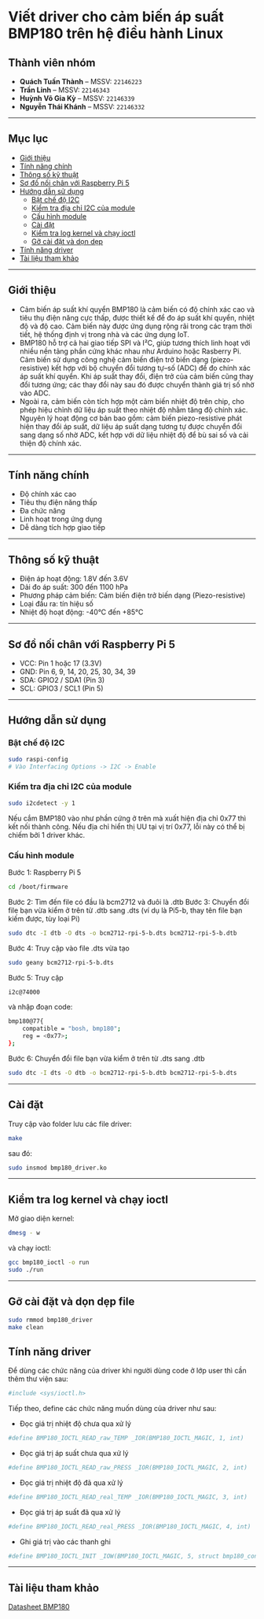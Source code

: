 # Viết driver cho cảm biến áp suất BMP180 trên hệ điều hành Linux
## Thành viên nhóm
- **Quách Tuấn Thành** – MSSV: `22146223`  
- **Trần Linh** – MSSV: `22146343`  
- **Huỳnh Võ Gia Kỳ** – MSSV: `22146339`  
- **Nguyễn Thái Khánh** – MSSV: `22146332`  

---
## Mục lục
- [Giới thiệu](#giới-thiệu)
- [Tính năng chính](#tính-năng-chính)
- [Thông số kỹ thuật](#thông-số-kỹ-thuật)
- [Sơ đồ nối chân với Raspberry Pi 5](#sơ-đồ-nối-chân-với-Raspberry-Pi-5)
- [Hướng dẫn sử dụng](#hướng-dẫn-sử-dụng)
  - [Bật chế độ I2C](#bật-chế-độ-i2c)
  - [Kiểm tra địa chỉ I2C của module](#kiểm-tra-địa-chỉ-i2c-của-module)
  - [Cấu hình module](#cấu-hình-module)
  - [Cài đặt](#cài-đặt)
  - [Kiểm tra log kernel và chạy ioctl](#kiểm-tra-log-kernel-và-chạy-ioctl)
  - [Gỡ cài đặt và dọn dẹp](#gỡ-cài-đặt-và-dọn-dẹp)
- [Tính năng driver](#tính-năng-driver)
- [Tài liệu tham khảo](#tài-liệu-tham-khảo)

---
## Giới thiệu
- Cảm biến áp suất khí quyển BMP180 là cảm biến có độ chính xác cao và tiêu thụ điện năng cực thấp, được thiết kế để đo áp suất khí quyển, nhiệt độ và độ cao. Cảm biến này được ứng dụng rộng rãi trong các trạm thời tiết, hệ thống định vị trong nhà và các ứng dụng IoT.
- BMP180 hỗ trợ cả hai giao tiếp SPI và I²C, giúp tương thích linh hoạt với nhiều nền tảng phần cứng khác nhau như Arduino hoặc Rasberry Pi. Cảm biến sử dụng công nghệ cảm biến điện trở biến dạng (piezo-resistive) kết hợp với bộ chuyển đổi tương tự–số (ADC) để đo chính xác áp suất khí quyển. Khi áp suất thay đổi, điện trở của cảm biến cũng thay đổi tương ứng; các thay đổi này sau đó được chuyển thành giá trị số nhờ vào ADC.
- Ngoài ra, cảm biến còn tích hợp một cảm biến nhiệt độ trên chip, cho phép hiệu chỉnh dữ liệu áp suất theo nhiệt độ nhằm tăng độ chính xác. Nguyên lý hoạt động cơ bản bao gồm: cảm biến piezo-resistive phát hiện thay đổi áp suất, dữ liệu áp suất dạng tương tự được chuyển đổi sang dạng số nhờ ADC, kết hợp với dữ liệu nhiệt độ để bù sai số và cải thiện độ chính xác.

---
## Tính năng chính
- Độ chính xác cao
- Tiêu thụ điện năng thấp
- Đa chức năng
- Linh hoạt trong ứng dụng
- Dễ dàng tích hợp giao tiếp

---
## Thông số kỹ thuật
- Điện áp hoạt động: 1.8V đến 3.6V
- Dải đo áp suất: 300 đến 1100 hPa
- Phương pháp cảm biến: Cảm biến điện trở biến dạng (Piezo-resistive)
- Loại đầu ra: tín hiệu số
- Nhiệt độ hoạt động: -40°C đến +85°C

---
## Sơ đồ nối chân với Raspberry Pi 5
- VCC:    Pin 1 hoặc 17 (3.3V)
- GND:    Pin 6, 9, 14, 20, 25, 30, 34, 39
- SDA:    GPIO2 / SDA1 (Pin 3)
- SCL:    GPIO3 / SCL1 (Pin 5)

---
## Hướng dẫn sử dụng
### Bật chế độ I2C
```bash
sudo raspi-config
# Vào Interfacing Options -> I2C -> Enable
```
### Kiểm tra địa chỉ I2C của module
```bash
sudo i2cdetect -y 1
```
Nếu cắm BMP180 vào như phần cứng ở trên mà xuất hiện địa chỉ 0x77 thì kết nối thành công. Nếu địa chỉ hiển thị UU tại vị trí 0x77, lỗi này có thể bị chiếm bởi 1 driver khác.
### Cấu hình module
Bước 1: Raspberry Pi 5
```bash
cd /boot/firmware
```
Bước 2: Tìm đến file có đầu là bcm2712 và đuôi là .dtb
Bước 3: Chuyển đổi file bạn vừa kiểm ở trên từ .dtb sang .dts (ví dụ là Pi5-b, thay tên file bạn kiếm được, tùy loại Pi)
```bash
sudo dtc -I dtb -O dts -o bcm2712-rpi-5-b.dts bcm2712-rpi-5-b.dtb
```
Bước 4:
Truy cập vào file .dts vừa tạo
```bash
sudo geany bcm2712-rpi-5-b.dts
```
Bước 5: Truy cập
```bash
i2c@74000
```
và nhập đoạn code:
```bash
bmp180@77{ 
    compatible = "bosh, bmp180"; 
    reg = <0x77>; 
};
```
Bước 6: Chuyển đổi file bạn vừa kiểm ở trên từ .dts sang .dtb
```bash
sudo dtc -I dts -O dtb -o bcm2712-rpi-5-b.dtb bcm2712-rpi-5-b.dts
```
---
## Cài đặt
Truy cập vào folder lưu các file driver:
```bash
make
```
sau đó:
```bash
sudo insmod bmp180_driver.ko
```
---
## Kiểm tra log kernel và chạy ioctl
Mở giao diện kernel:
```bash
dmesg - w
```
và chạy ioctl:
```bash
gcc bmp180_ioctl -o run
sudo ./run
```
---
## Gỡ cài đặt và dọn dẹp file
```bash
sudo rmmod bmp180_driver
make clean
```
## Tính năng driver
Để dùng các chức năng của driver khi người dùng code ở lớp user thì cần thêm thư viện sau:
```bash
#include <sys/ioctl.h>
```
Tiếp theo, define các chức năng muốn dùng của driver như sau:
- Đọc giá trị nhiệt độ chưa qua xử lý
```bash
#define BMP180_IOCTL_READ_raw_TEMP _IOR(BMP180_IOCTL_MAGIC, 1, int)
```
- Đọc giá trị áp suất chưa qua xử lý
```bash
#define BMP180_IOCTL_READ_raw_PRESS _IOR(BMP180_IOCTL_MAGIC, 2, int)
```
- Đọc giá trị nhiệt độ đã qua xử lý
```bash
#define BMP180_IOCTL_READ_real_TEMP _IOR(BMP180_IOCTL_MAGIC, 3, int)
```
- Đọc giá trị áp suất đã qua xử lý
```bash
#define BMP180_IOCTL_READ_real_PRESS _IOR(BMP180_IOCTL_MAGIC, 4, int)
```
- Ghi giá trị vào các thanh ghi
```bash
#define BMP180_IOCTL_INIT _IOW(BMP180_IOCTL_MAGIC, 5, struct bmp180_config)
```
---
## Tài liệu tham khảo
[Datasheet BMP180](https://cdn-shop.adafruit.com/datasheets/BST-BMP180-DS000-09.pdf)





